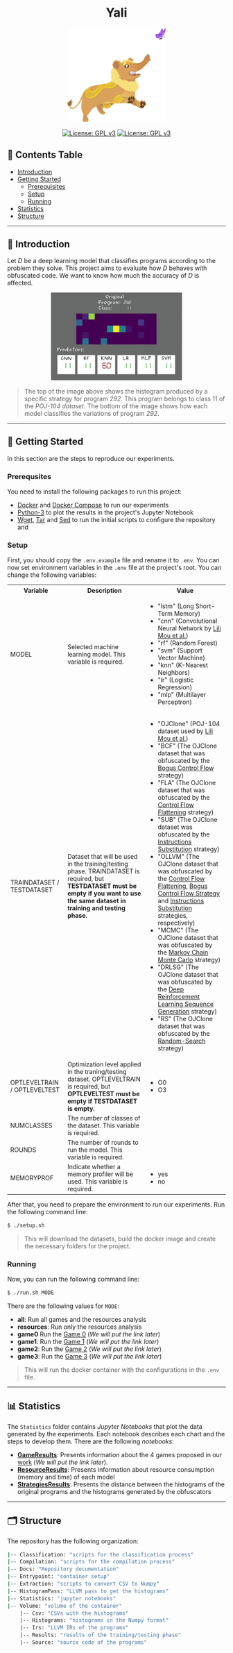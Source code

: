 <h1 align="center" style=""> Yali </h1>

<p align="center">
  <img alt="logo" src="./Docs/yali.png" width="45%" height="auto"/>
</p>

<p align="center">
  <a href="https://github.com/thais-damasio/yali/blob/main/LICENSE"><img src="https://img.shields.io/badge/license-GPL%203.0%20only-green?style=for-the-badge" alt="License: GPL v3"></a>
  <a href="https://github.com/lac-dcc/yali/commits/main">
    <img src="https://img.shields.io/github/last-commit/lac-dcc/yali/main?style=for-the-badge"
         alt="License: GPL v3">
  </a>
</p>


## :pushpin: **Contents Table**

* [Introduction](#introduction)
* [Getting Started](#getting-started)
    * [Prerequisites](#prerequisites)
    * [Setup](#setup)
    * [Running](#running)
* [Statistics](#statistics)
* [Structure](#structure)



---
<a id="introduction"></a>

## :scroll: **Introduction**

Let _D_ be a deep learning model that classifies programs according to the problem they solve. This project aims to evaluate how _D_ behaves with obfuscated code. We want to know how much the accuracy of _D_ is affected.

<p align="center">
<img alt="examples of classifications" src="./Docs/examples.gif" width="60%" height="auto"/>
</p>

> The top of the image above shows the histogram produced by a specific strategy for program *292*. This program belongs to class 11 of the *POJ-104 dataset*. The bottom of the image shows how each model classifies the variations of program *292*.

---
<a id="getting-started"></a>

## :checkered_flag: **Getting Started**
In this section are the steps to reproduce our experiments.


<a id="prerequisites"></a>

### **Prerequsites**
You need to install the following packages to run this project:

* [Docker](https://www.docker.com/get-started/) and [Docker Compose](https://docs.docker.com/compose/install/) to run our experiments
* [Python-3](https://www.python.org/downloads/) to plot the results in the project's Jupyter Notebook
* [Wget](https://www.gnu.org/software/wget/), [Tar](https://www.gnu.org/software/tar/) and [Sed](https://www.gnu.org/software/sed/) to run the initial scripts to configure the repository and 


<a id="setup"></a>

###  **Setup**

First, you should copy the `.env.example` file and rename it to `.env`.
You can now set environment variables in the `.env` file at the project's root. You can change the following variables:

<table>
    <tbody>
        <tr>
            <th>Variable</th>
            <th>Description</th>
            <th>Value</th>
        </tr>
        <tr>
            <td>MODEL</td>
            <td>Selected machine learning model. This variable is required.</td>
            <td>
                <ul>
                    <li>"lstm" (Long Short-Term Memory) </li>
                    <li>"cnn" (Convolutional Neural Network by <a href="https://dl.acm.org/doi/10.5555/3015812.3016002">Lili Mou et al.</a>)</li>
                    <li>"rf" (Random Forest) </li>
                    <li>"svm" (Support Vector Machine) </li>
                    <li>"knn" (K-Nearest Neighbors) </li>
                    <li>"lr" (Logistic Regression) </li>
                    <li>"mlp" (Multilayer Perceptron) </li>
                </ul>
            </td>
        </tr>
        <tr>
            <td>TRAINDATASET / TESTDATASET</td>
            <td>Dataset that will be used in the training/testing phase. TRAINDATASET is required, but <b>TESTDATASET must be empty if you want to use the same dataset in training and testing phase.</b></td>
            <td>
                <ul>
                    <li>
                        "OJClone" (POJ-104 dataset used by <a href="https://dl.acm.org/doi/10.5555/3015812.3016002">Lili Mou et al.</a>)
                    </li>
                    <li>
                        "BCF" (The OJClone dataset that was obfuscated by the <a href="https://github.com/obfuscator-llvm/obfuscator/wiki/Bogus-Control-Flow">Bogus Control Flow</a> strategy) 
                    </li>
                    <li>
                        "FLA" (The OJClone dataset that was obfuscated by the <a href="https://github.com/obfuscator-llvm/obfuscator/wiki/Control-Flow-Flattening">Control Flow Flattening</a> strategy)
                    </li>
                    <li>
                        "SUB" (The OJClone dataset was obfuscated by the <a href="https://github.com/obfuscator-llvm/obfuscator/wiki/Instructions-Substitution">Instructions Substitution</a> strategy)
                    </li>
                    <li>
                        "OLLVM" (The OJClone dataset that was obfuscated by the <a href="https://github.com/obfuscator-llvm/obfuscator/wiki/Control-Flow-Flattening">Control Flow Flattening</a>, <a href="https://github.com/obfuscator-llvm/obfuscator/wiki/Bogus-Control-Flow">Bogus Control Flow Strategy</a> and <a href="https://github.com/obfuscator-llvm/obfuscator/wiki/Instructions-Substitution">Instructions Substitution</a> strategies, respectively)
                    </li>
                    <li>
                        "MCMC" (The OJClone dataset that was obfuscated by the <a href="https://arxiv.org/pdf/2111.10793.pdf">Markov Chain Monte Carlo</a> strategy)
                    </li>
                    <li>
                        "DRLSG" (The OJClone dataset that was obfuscated by the <a href="https://arxiv.org/pdf/2111.10793.pdf">Deep Reinforcement Learning Sequence Generation</a> strategy)
                    </li>
                    <li>
                        "RS" (The OJClone dataset that was obfuscated by the <a href="https://arxiv.org/pdf/2111.10793.pdf">Random-Search</a> strategy)
                    </li>
                </ul>
            </td>
        </tr>
        <tr>
            <td>OPTLEVELTRAIN / OPTLEVELTEST</td>
            <td>Optimization level applied in the traning/testing dataset. OPTLEVELTRAIN is required, but <b>OPTLEVELTEST must be empty if TESTDATASET is empty.</b></td>
            <td>
                <ul>
                    <li>O0</li>
                    <li>O3</li>
                </ul>
            </td>
        </tr>
        <tr>
            <td>NUMCLASSES</td>
            <td>The number of classes of the dataset. This variable is required.</td>
            <td></td>
        </tr>
        <tr>
            <td>ROUNDS</td>
            <td>The number of rounds to run the model. This variable is required.</td>
            <td></td>
        </tr>
        <tr>
            <td>MEMORYPROF</td>
            <td>Indicate whether a memory profiler will be used. This variable is required.</td>
            <td>
                <ul>
                    <li>yes</li>
                    <li>no</li>
                </ul>
            </td>
        </tr>
    </tbody>
</table>


After that, you need to prepare the environment to run our experiments. Run the following command line:

```bash
$ ./setup.sh
```
> This will download the datasets, build the docker image and create the necessary folders for the project. 


<a id="running"></a>

### **Running**
Now, you can run the following command line:

```bash
$ ./run.sh MODE
```
There are the following values for `MODE`:
* **all**: Run all games and the resources analysis
* **resources**: Run only the resources analysis
* **game0** Run the [Game 0]() (*We will put the link later*)
* **game1**: Run the [Game 1]() (*We will put the link later*)
* **game2**: Run the [Game 2]() (*We will put the link later*)
* **game3**: Run the [Game 3]() (*We will put the link later*)

> This will run the docker container with the configurations in the `.env` file.



---
<a id="statistics"></a>

## :bar_chart: **Statistics**
The `Statistics` folder contains _Jupyter Notebooks_ that plot the data generated by the experiments. Each notebook describes each chart and the steps to develop them. There are the following _notebooks_:

* [**GameResults**](./Statistics/GameResults.ipynb): Presents information about the 4 games proposed in our [work]() (*We will put the link later*).
* [**ResourceResults**](./Statistics/ResourceResults.ipynb): Presents information about resource consumption (memory and time) of each model
* [**StrategiesResults**](./Statistics/StrategiesResults.ipynb): Presents the distance between the histograms of the original programs and the histograms generated by the obfuscators 



---
<a id="structure"></a>

## :card_index_dividers: Structure
The repository has the following organization:

```bash
|-- Classification: "scripts for the classification process"
|-- Compilation: "scripts for the compilation process"
|-- Docs: "Repository documentation"
|-- Entrypoint: "container setup"
|-- Extraction: "scripts to convert CSV to Numpy"
|-- HistogramPass: "LLVM pass to get the histograms"
|-- Statistics: "jupyter notebooks"
|-- Volume: "volume of the container"
    |-- Csv: "CSVs with the histograms"
    |-- Histograms: "histograms in the Numpy format"
    |-- Irs: "LLVM IRs of the programs"
    |-- Results: "results of the training/testing phase"
    |-- Source: "source code of the programs"
```
